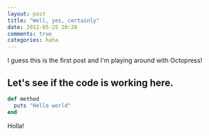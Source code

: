 ```yaml
---
layout: post
title: "Well, yes, certainly"
date: 2012-05-25 20:28
comments: true
categories: haha
---
```


I guess this is the first post and I'm playing around with Octopress!

## Let's see if the code is working here.

```ruby
def method
  puts "Hello world"
end
```

Holla!
